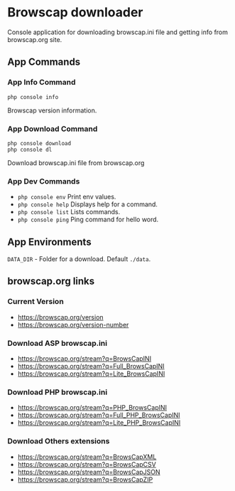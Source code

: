 # Browscap downloader
Console application for downloading browscap.ini file and getting info from browscap.org site.

## App Commands 

### App Info Command
```
php console info
```  
Browscap version information.
 
### App Download Command
```
php console download
php console dl
```
Download browscap.ini file from browscap.org

### App Dev Commands 
* `php console env` Print env values.
* `php console help` Displays help for a command.
* `php console list` Lists commands.
* `php console ping` Ping command for hello word.

## App Environments
`DATA_DIR` - Folder for a download. Default `./data`.

## browscap.org links

### Current Version
* https://browscap.org/version
* https://browscap.org/version-number

### Download ASP browscap.ini
* https://browscap.org/stream?q=BrowsCapINI
* https://browscap.org/stream?q=Full_BrowsCapINI
* https://browscap.org/stream?q=Lite_BrowsCapINI

### Download PHP browscap.ini
* https://browscap.org/stream?q=PHP_BrowsCapINI
* https://browscap.org/stream?q=Full_PHP_BrowsCapINI
* https://browscap.org/stream?q=Lite_PHP_BrowsCapINI

### Download Others extensions
* https://browscap.org/stream?q=BrowsCapXML
* https://browscap.org/stream?q=BrowsCapCSV
* https://browscap.org/stream?q=BrowsCapJSON
* https://browscap.org/stream?q=BrowsCapZIP